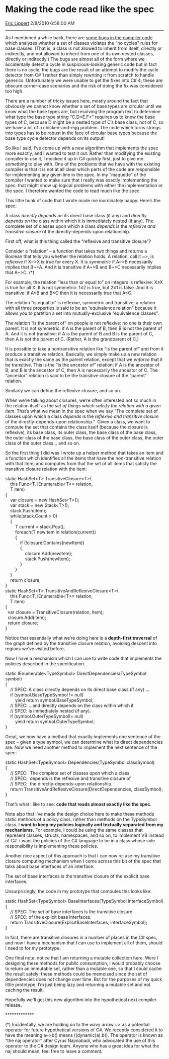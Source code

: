 # Making the code read like the spec

[Eric Lippert](https://social.msdn.microsoft.com/profile/Eric%20Lippert) 2/8/2010 6:58:00 AM

-----

As I mentioned a while back, there are [some bugs in the compiler code](http://blogs.msdn.com/ericlippert/archive/2008/05/07/covariance-and-contravariance-part-twelve-to-infinity-but-not-beyond.aspx) which analyzes whether a set of classes violates the “no cycles” rules for base classes. (That is, a class is not allowed to inherit from itself, directly or indirectly, and not allowed to inherit from one of its own nested classes, directly or indirectly.) The bugs are almost all of the form where we accidentally detect a cycle in suspicious-looking generic code but in fact there is no cycle; the bugs are the result of an attempt to modify the cycle detector from C\# 1 rather than simply rewriting it from scratch to handle generics. Unfortunately we were unable to get the fixes into C\# 4; these are obscure corner-case scenarios and the risk of doing the fix was considered too high.

There are a number of tricky issues here, mostly around the fact that obviously we cannot know whether a set of base types are circular until we know what the base types are, but resolving the program text to determine what type the base type string “C.D\<E.F\>” requires us to know the base types of C, because D might be a nested type of C’s base class, not of C, so we have a bit of a chicken-and-egg problem. The code which turns strings into types has to be robust in the face of circular base types because the base type cycle detector depends on its output\!

So like I said, I’ve come up with a new algorithm that implements the spec more exactly, and I wanted to test it out. Rather than modifying the existing compiler to use it, I mocked it up in C\# quickly first, just to give me something to play with. One of the problems that we have with the existing compiler is that it is not at all clear which parts of the code are responsible for implementing any given line in the spec. In my “maquette” of the compiler I wanted to make sure that I really was exactly implementing the spec; that might show up logical problems with either the implementation or the spec. I therefore wanted the code to read much like the spec.

This little hunk of code that I wrote made me inordinately happy. Here’s the spec:

A class *directly* *depends on* its direct base class (if any) and *directly depends on* the class within which it is immediately nested (if any). The complete set of classes upon which a class *depends* is the *reflexive and transitive closure* of the directly-depends-upon relationship.

First off, what is this thing called the “reflexive and transitive closure”?

Consider a “relation” – a function that takes two things and returns a Boolean that tells you whether the relation holds. A relation, call it ~\>, is *reflexive* if X~\>X is true for every X. It is *symmetric* if A~\>B necessarily implies that B~\>A. And it is transitive if A~\>B and B~\>C necessarily implies that A~\>C. (\*)

For example, the relation “less than or equal to” on integers is reflexive: X≤X is true for all X. It is not symmetric: 1≤2 is true, but 2≤1 is false. And it is transitive: if A≤B and B≤C then it is necessarily true that A≤C.

The relation “is equal to” is reflexive, symmetric and transitive; a relation with all three properties is said to be an “equivalence relation” because it allows you to partition a set into mutually-exclusive “equivalence classes”.

The relation “is the parent of” on people is not reflexive: no one is their own parent. It is not symmetric: if A is the parent of B, then B is not the parent of A. And it is not transitive: if A is the parent of B and B is the parent of C, then A is not the parent of C. (Rather, A is the grandparent of C.)

It is possible to take a nontransitive relation like “is the parent of” and from it produce a transitive relation. Basically, we simply make up a new relation that is exactly the same as the parent relation, except that we *enforce* that it be transitive. This is the “is the ancestor of” relation: if A is the ancestor of B, and B is the ancestor of C, then A is necessarily the ancestor of C. The “ancestor” relation is said to be the transitive closure of the “parent” relation.

Similarly we can define the reflexive closure, and so on.

When we’re talking about closures, we’re often interested not so much in the relation itself as the *set of things which satisfy the relation with a given item*. That’s what we mean in the spec when we say “The complete set of classes upon which a class *depends* is the *reflexive and transitive closure* of the directly-depends-upon relationship.”  Given a class, we want to compute the set that contains the class itself (because the closure is reflexive), its base class, its outer class, the base class of the base class, the outer class of the base class, the base class of the outer class, the outer class of the outer class… and so on.

So the first thing I did was I wrote up a helper method that takes an item and a function which identifies all the items that have the non-transitive relation with that item, and computes from that the set of all items that satisfy the transitive closure relation with the item:

static HashSet\<T\> TransitiveClosure\<T\>(  
    this Func\<T, IEnumerable\<T\>\> relation,  
    T item)  
{  
    var closure = new HashSet\<T\>();  
    var stack = new Stack\<T\>();  
    stack.Push(item);  
    while(stack.Count \> 0)  
    {  
        T current = stack.Pop();  
        foreach(T newItem in relation(current))  
        {  
            if (\!closure.Contains(newItem))  
            {  
                closure.Add(newItem);  
                stack.Push(newItem);  
            }  
        }  
    }  
    return closure;  
}  
static HashSet\<T\> TransitiveAndReflexiveClosure\<T\>(  
    this Func\<T, IEnumerable\<T\>\> relation,  
    T item)  
{  
  var closure = TransitiveClosure(relation, item);  
  closure.Add(item);  
  return closure;  
}

Notice that essentially what we’re doing here is a **depth-first traversal** of the graph defined by the transitive closure relation, avoiding descent into regions we’ve visited before. 

Now I have a mechanism which I can use to write code that implements the policies described in the specification.

static IEnumerable\<TypeSymbol\> DirectDependencies(TypeSymbol symbol)  
{  
    // SPEC: A class directly depends on its direct base class (if any) ...  
    if (symbol.BaseTypeSymbol \!= null)  
        yield return symbol.BaseTypeSymbol;  
    // SPEC: ...and directly depends on the class within which it  
    // SPEC: is immediately nested (if any).  
    if (symbol.OuterTypeSymbol\!= null)  
        yield return symbol.OuterTypeSymbol;  
}

Great, we now have a method that exactly implements one sentence of the spec – given a type symbol, we can determine what its direct dependencies are. Now we need another method to implement the next sentence of the spec:

static HashSet\<TypeSymbol\> Dependencies(TypeSymbol classSymbol)  
{  
    // SPEC:  The complete set of classes upon which a class  
    // SPEC:  depends is the reflexive and transitive closure of  
    // SPEC:  the directly-depends-upon relationship.  
    return TransitiveAndReflexiveClosure(DirectDependencies, classSymbol);  
}

That’s what I like to see: **code that reads almost exactly like the spec**.

Note also that I’ve made the design choice here to make these methods static methods of a policy class, rather than methods on the TypeSymbol class. I **want to keep my policies logically and textually separated from my mechanisms.** For example, I could be using the same classes that represent classes, structs, namespaces, and so on, to implement VB instead of C\#. I want the policies of the C\# language to be in a class whose sole responsibility is implementing these policies.

Another nice aspect of this approach is that I can now re-use my transitive closure computing mechanism when I come across this bit of the spec that talks about base interfaces of an interface:

The set of base interfaces is the transitive closure of the explicit base interfaces.

Unsurprisingly, the code in my prototype that computes this looks like: 

static HashSet\<TypeSymbol\> BaseInterfaces(TypeSymbol interfaceSymbol)  
{  
    // SPEC: The set of base interfaces is the transitive closure  
    // SPEC: of the explicit base interfaces.  
    return TransitiveClosure(ExplicitBaseInterfaces, interfaceSymbol);  
}

In fact, there are transitive closures in a number of places in the C\# spec, and now I have a mechanism that I can use to implement all of them, should I need to for my prototype.

One final note: notice that I am returning a mutable collection here. Were I designing these methods for public consumption, I would probably choose to return an immutable set, rather than a mutable one, so that I could cache the result safely; these methods could be memoized since the set of dependencies does not change over time. But for the purposes of my quick little prototype, I’m just being lazy and returning a mutable set and not caching the result.

Hopefully we'll get this new algorithm into the hypothetical next compiler release.

\*\*\*\*\*\*\*\*\*\*\*\*\*

(\*) Incidentally, we are holding on to the wavy arrow ~\> as a potential operator for future hypothetical versions of C\#. We recently considered it to have the meaning a~\>b() means ((dynamic)a).b(). The operator is known as “the naj operator” after Cyrus Najmabadi, who advocated the use of this operator to the C\# design team. Anyone who has a great idea for what the naj should mean, feel free to leave a comment.


